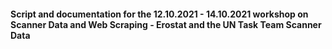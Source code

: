 #### Script and documentation for the 12.10.2021 - 14.10.2021 workshop on Scanner Data and Web Scraping - Erostat and the UN Task Team Scanner Data 
